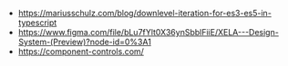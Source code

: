 - https://mariusschulz.com/blog/downlevel-iteration-for-es3-es5-in-typescript
- https://www.figma.com/file/bLu7fYlt0X36ynSbblFiiE/XELA---Design-System-(Preview)?node-id=0%3A1
- https://component-controls.com/
